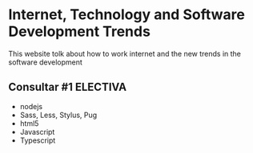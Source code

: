 # Internet, Technology and Software Development Trends

This website tolk about how to work internet and the new trends in the software development

## Consultar #1 ELECTIVA
- nodejs
- Sass, Less, Stylus, Pug
- html5
- Javascript
- Typescript 
